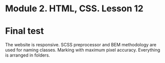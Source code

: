 # Module 2. HTML, CSS. Lesson 12

# Final test

The website is responsive. SCSS preprocessor and BEM methodology are used for naming classes.
Marking with maximum pixel accuracy. Everything is arranged in folders.
